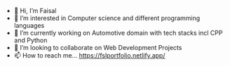 - 👋 Hi, I’m Faisal
- 👀 I’m interested in Computer science and different programming languages
- 🌱 I’m currently working on Automotive domain with tech stacks incl CPP and Python
- 💞️ I’m looking to collaborate on Web Development Projects
- 📫 How to reach me... https://fslportfolio.netlify.app/

<!---
3hedBurglar/3hedBurglar is a ✨ special ✨ repository because its `README.md` (this file) appears on your GitHub profile.
You can click the Preview link to take a look at your changes.
--->
